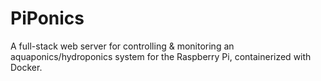 # PiPonics
A full-stack web server for controlling &amp; monitoring an aquaponics/hydroponics system for the Raspberry Pi, containerized with Docker.
